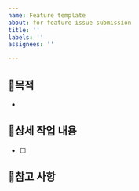 ```yaml
---
name: Feature template
about: for feature issue submission
title: ''
labels: ''
assignees: ''

---
```


## 🤷목적
*
## 🔨상세 작업 내용
- [ ]
## 📝참고 사항
>
